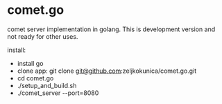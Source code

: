 comet.go
===============

comet server implementation in golang. This is development version and not ready for other uses.

install:
* install go
* clone app: git clone git@github.com:zeljkokunica/comet.go.git
* cd comet.go
* ./setup_and_build.sh
* ./comet_server --port=8080
